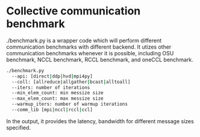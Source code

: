 # Collective communication benchmark

./benchmark.py is a wrapper code which will perform different communication benchmarks with different backend. It utizes other communication benchmarks whenever it is possible, including OSU benchmark, NCCL benchmark, RCCL benchmark, and oneCCL benchmark. 

```bash
./benchmark.py
  --api: [direct|ddp|hvd|mpi4py]
  --coll: [allreduce|allgather|bcast|alltoall]
  --iters: number of iterations 
  --min_elem_count: min messize size 
  --max_elem_count: max messize size
  --warmup_iters: number of warmup iterations
  --comm_lib [mpi|nccl|rccl|ccl]
```

In the output, it provides the latency, bandwidth for different message sizes specified.
